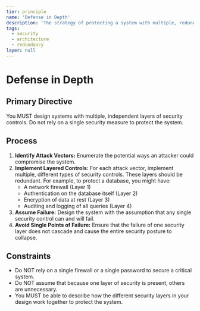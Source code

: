```yaml
---
tier: principle
name: 'Defense in Depth'
description: 'The strategy of protecting a system with multiple, redundant layers of security controls, such that if one layer fails, another is in place to thwart an attack.'
tags:
  - security
  - architecture
  - redundancy
layer: null
---
```


# Defense in Depth

## Primary Directive

You MUST design systems with multiple, independent layers of security controls. Do not rely on a single security measure to protect the system.

## Process

1.  **Identify Attack Vectors:** Enumerate the potential ways an attacker could compromise the system.
2.  **Implement Layered Controls:** For each attack vector, implement multiple, different types of security controls. These layers should be redundant. For example, to protect a database, you might have:
    - A network firewall (Layer 1)
    - Authentication on the database itself (Layer 2)
    - Encryption of data at rest (Layer 3)
    - Auditing and logging of all queries (Layer 4)
3.  **Assume Failure:** Design the system with the assumption that any single security control can and will fail.
4.  **Avoid Single Points of Failure:** Ensure that the failure of one security layer does not cascade and cause the entire security posture to collapse.

## Constraints

- Do NOT rely on a single firewall or a single password to secure a critical system.
- Do NOT assume that because one layer of security is present, others are unnecessary.
- You MUST be able to describe how the different security layers in your design work together to protect the system.
